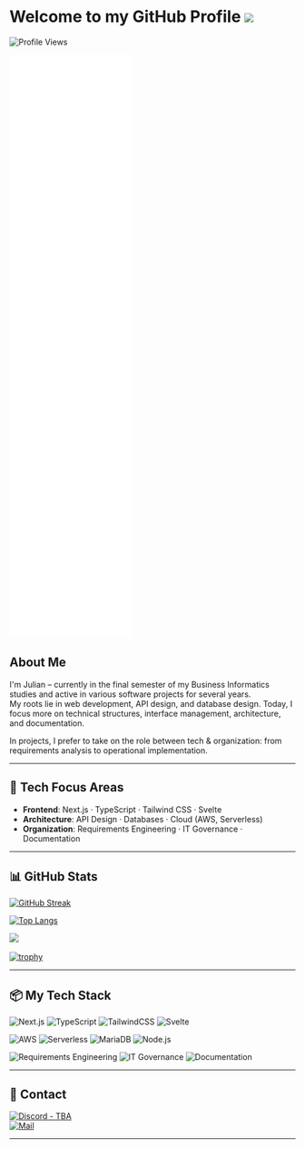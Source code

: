# Welcome to my GitHub Profile <img src="https://media.giphy.com/media/hvRJCLFzcasrR4ia7z/giphy.gif" width="30px"/>

![Profile Views](https://komarev.com/ghpvc/?username=1Jul1an&style=flat&color=gray)


<!-- GitHub Metrics Section -->
<img src="/github-metrics.svg" alt="GitHub Metrics" />

## About Me

I'm Julian – currently in the final semester of my Business Informatics studies and active in various software projects for several years.  
My roots lie in web development, API design, and database design. Today, I focus more on technical structures, interface management, architecture, and documentation.

In projects, I prefer to take on the role between tech & organization: from requirements analysis to operational implementation.

---

## 🔧 Tech Focus Areas

- **Frontend**: Next.js · TypeScript · Tailwind CSS · Svelte  
- **Architecture**: API Design · Databases · Cloud (AWS, Serverless)  
- **Organization**: Requirements Engineering · IT Governance · Documentation

---

## 📊 GitHub Stats

[![GitHub Streak](https://streak-stats.demolab.com?user=1Jul1an&theme=dracula&hide_border=true)](https://git.io/streak-stats)

[![Top Langs](https://github-readme-stats.vercel.app/api/top-langs/?username=1Jul1an&layout=compact&theme=dracula&hide_border=true)](https://github.com/anuraghazra/github-readme-stats)

<p>
  <img width="420" src="https://github-readme-stats.vercel.app/api?username=1Jul1an&count_private=true&show_icons=true&title_color=00FFB6&text_color=ffffff&icon_color=00FFB6&hide_border=true&bg_color=282a36&layout=compact" />
</p>

[![trophy](https://github-profile-trophy.vercel.app/?username=1Jul1an&theme=dracula&margin-w=15&no-frame=true)](https://github.com/ryo-ma/github-profile-trophy)

---

## 📦 My Tech Stack

![Next.js](https://img.shields.io/badge/Next.js-000000?style=flat&logo=nextdotjs&logoColor=white)
![TypeScript](https://img.shields.io/badge/TypeScript-3178C6?style=flat&logo=typescript&logoColor=white)
![TailwindCSS](https://img.shields.io/badge/Tailwind_CSS-38B2AC?style=flat&logo=tailwind-css&logoColor=white)
![Svelte](https://img.shields.io/badge/Svelte-FF3E00?style=flat&logo=svelte&logoColor=white)

![AWS](https://img.shields.io/badge/AWS-232F3E?style=flat&logo=amazon-aws&logoColor=white)
![Serverless](https://img.shields.io/badge/Serverless-FD5750?style=flat&logo=serverless&logoColor=white)
![MariaDB](https://img.shields.io/badge/MariaDB-003545?style=flat&logo=mariadb&logoColor=white)
![Node.js](https://img.shields.io/badge/Node.js-339933?style=flat&logo=node.js&logoColor=white)

![Requirements Engineering](https://img.shields.io/badge/ReqEng-0052CC?style=flat&logo=datadog&logoColor=white)
![IT Governance](https://img.shields.io/badge/IT%20Governance-2C3539?style=flat)
![Documentation](https://img.shields.io/badge/Documentation-0078D4?style=flat&logo=readthedocs&logoColor=white)

---

## 💬 Contact

[![Discord - TBA](https://img.shields.io/badge/Discord-7289DA?style=flat&logo=discord&logoColor=white)](#)  
[![Mail](https://img.shields.io/badge/E-Mail-333333?style=flat&logo=gmail&logoColor=white)](mailto:JulianBusinessAdress@gmail.com)

---
